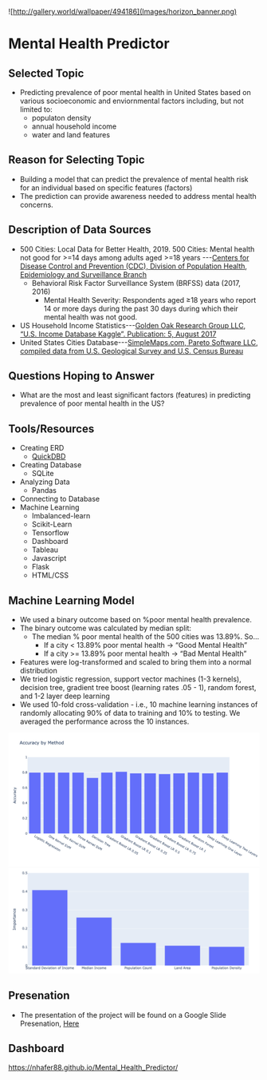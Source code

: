 ![http://gallery.world/wallpaper/494186](Images/horizon_banner.png)
# Mental Health Predictor

## Selected Topic
- Predicting prevalence of poor mental health in United States based on various socioeconomic and enviornmental factors including, but not limited to:
  - populaton density
  - annual household income
  - water and land features
## Reason for Selecting Topic
- Building a model that can predict the prevalence of mental health risk for an individual based on specific features (factors)
- The prediction can provide awareness needed to address mental health concerns.
## Description of Data Sources
- 500 Cities: Local Data for Better Health, 2019. 500 Cities: Mental health not good for >=14 days among adults aged >=18 years ---[Centers for Disease Control and Prevention (CDC), Division of Population Health, Epidemiology and Surveillance Branch](https://chronicdata.cdc.gov/500-Cities-Places/500-Cities-Mental-health-not-good-for-14-days-amon/i2ek-k3pa)
  - Behavioral Risk Factor Surveillance System (BRFSS) data (2017, 2016)
    - Mental Health Severity: Respondents aged ≥18 years who report 14 or more days during the past 30 days during which their mental health was not good. 
- US Household Income Statistics---[Golden Oak Research Group LLC, “U.S. Income Database Kaggle”. Publication: 5, August 2017](https://www.kaggle.com/goldenoakresearch/us-household-income-stats-geo-locations/version/1)
- United States Cities Database---[SimpleMaps.com, Pareto Software LLC, compiled data from U.S. Geological Survey and U.S. Census Bureau](https://simplemaps.com/data/us-cities)
## Questions Hoping to Answer
- What are the most and least significant factors (features) in predicting prevalence of poor mental health in the US?
## Tools/Resources
- Creating ERD
  - [QuickDBD](https://github.com/nhafer88/Mental_Health_Predictor/blob/main/final_erd.png)
- Creating Database
   - SQLite
- Analyzing Data
  - Pandas
- Connecting to Database
- Machine Learning
  - Imbalanced-learn
  - Scikit-Learn
  - Tensorflow
  - Dashboard
  - Tableau
  - Javascript
  - Flask
  - HTML/CSS
## Machine Learning Model
- We used a binary outcome based on %poor mental health prevalence.
- The binary outcome was calculated by median split:
    - The median % poor mental health of the 500 cities was 13.89%. So…
      - If a city < 13.89% poor mental health → “Good Mental Health” 
      - If a city >= 13.89% poor mental health → “Bad Mental Health”
- Features were log-transformed and scaled to bring them into a normal distribution
- We tried logistic regression, support vector machines (1-3 kernels), decision tree, gradient tree boost (learning rates .05 - 1), random forest, and 1-2 layer deep learning
- We used 10-fold cross-validation - i.e., 10 machine learning instances of randomly allocating 90% of data to training and 10% to testing. We averaged the performance across the 10 instances.

![accuracy](Images/m_accuracy.png)
![f](Images/f_importance.png)
## Presenation
- The presentation of the project will be found on a Google Slide Presenation,
[Here](https://docs.google.com/presentation/d/1T0pPPJlH2q55Iz5oIuN2MVgiFmE9DHhBDO7ZB3xee1I/edit?usp=sharing)
## Dashboard
https://nhafer88.github.io/Mental_Health_Predictor/
